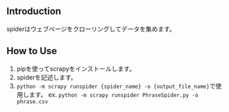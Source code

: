 ## Introduction
spiderはウェブページをクローリングしてデータを集めます。

## How to Use
1. pipを使ってscrapyをインストールします。
1. spiderを記述します。
1. `python -m scrapy runspider {spider_name} -o {output_file_name}`で使用します。
ex. `python -m scrapy runspider PhraseSpider.py -o phrase.csv`


